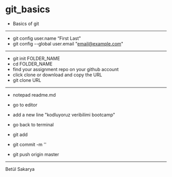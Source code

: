 # git_basics
* Basics of git

----

* git config user.name “First Last" 
* git config --global user.email "email@example.com"

-----

* git init FOLDER_NAME
* cd FOLDER_NAME
* find your assignment repo on your github account 
* click clone or download and copy the URL
* git clone URL

---

* notepad readme.md
* go to editor
* add a new line "kodluyoruz veribilimi bootcamp"

* go back to terminal
* git add
* git commit -m ''
* git push origin master

----

Betül Sakarya